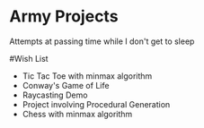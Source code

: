 # Army Projects
Attempts at passing time while I don't get to sleep

#Wish List
- Tic Tac Toe with minmax algorithm
- Conway's Game of Life
- Raycasting Demo
- Project involving Procedural Generation
- Chess with minmax algorithm

